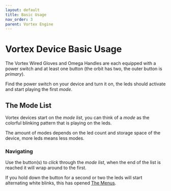 ```yaml
---
layout: default
title: Basic Usage
nav_order: 3
parent: Vortex Engine
---
```


# Vortex Device Basic Usage
The Vortex Wired Gloves and Omega Handles are each equipped with a power switch and at least one button (the orbit has two, the outer button is _primary_). 

Find the power switch on your device and turn it on, the leds should activate and start playing the first _mode_.

## The Mode List
Vortex devices start on the _mode list_, you can think of a _mode_ as the colorful blinking pattern that is playing on the leds. 

The amount of modes depends on the led count and storage space of the device, more leds means less modes.

### Navigating 
Use the button(s) to _click_ through the _mode list_, when the end of the list is reached it will wrap around to the first.

If you hold down the button for a second or two the leds will start alternating white blinks, this has opened [The Menus](menus.html).

